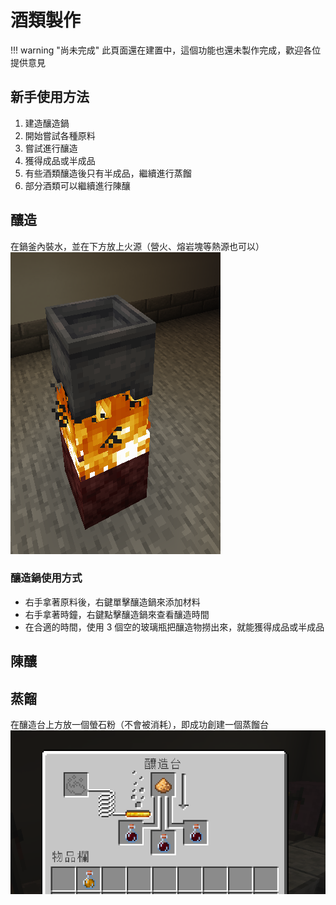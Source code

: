 # 酒類製作
!!! warning "尚未完成"
    此頁面還在建置中，這個功能也還未製作完成，歡迎各位提供意見
## 新手使用方法
1. 建造釀造鍋
2. 開始嘗試各種原料
3. 嘗試進行釀造
4. 獲得成品或半成品
5. 有些酒類釀造後只有半成品，繼續進行蒸餾
6. 部分酒類可以繼續進行陳釀
## 釀造
在鍋釜內裝水，並在下方放上火源（營火、熔岩塊等熱源也可以）  
![image](../image/brewery-1.png)  
### 釀造鍋使用方式
- 右手拿著原料後，右鍵單擊釀造鍋來添加材料
- 右手拿著時鐘，右鍵點擊釀造鍋來查看釀造時間
- 在合適的時間，使用 3 個空的玻璃瓶把釀造物撈出來，就能獲得成品或半成品
## 陳釀

## 蒸餾
在釀造台上方放一個螢石粉（不會被消耗），即成功創建一個蒸餾台
![image](../image/brewery-2.png) 